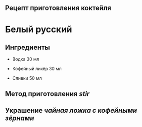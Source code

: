 ## Рецепт приготовления коктейля 
# **Белый русский**

## Ингредиенты 
* Водка 30 мл

* Кофейный ликёр 30 мл

* Сливки 50 мл

## Метод приготовления __*stir*__
## Украшение _чайная ложка с кофейными зёрнами_